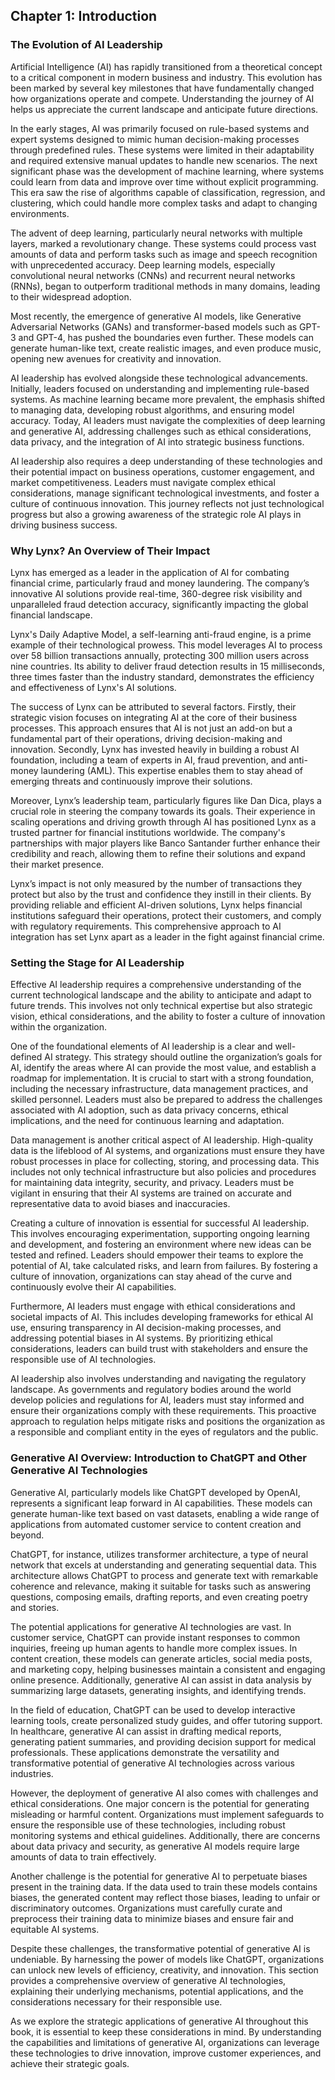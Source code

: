 ## Chapter 1: Introduction

### The Evolution of AI Leadership

Artificial Intelligence (AI) has rapidly transitioned from a theoretical concept to a critical component in modern business and industry. This evolution has been marked by several key milestones that have fundamentally changed how organizations operate and compete. Understanding the journey of AI helps us appreciate the current landscape and anticipate future directions.

In the early stages, AI was primarily focused on rule-based systems and expert systems designed to mimic human decision-making processes through predefined rules. These systems were limited in their adaptability and required extensive manual updates to handle new scenarios. The next significant phase was the development of machine learning, where systems could learn from data and improve over time without explicit programming. This era saw the rise of algorithms capable of classification, regression, and clustering, which could handle more complex tasks and adapt to changing environments.

The advent of deep learning, particularly neural networks with multiple layers, marked a revolutionary change. These systems could process vast amounts of data and perform tasks such as image and speech recognition with unprecedented accuracy. Deep learning models, especially convolutional neural networks (CNNs) and recurrent neural networks (RNNs), began to outperform traditional methods in many domains, leading to their widespread adoption.

Most recently, the emergence of generative AI models, like Generative Adversarial Networks (GANs) and transformer-based models such as GPT-3 and GPT-4, has pushed the boundaries even further. These models can generate human-like text, create realistic images, and even produce music, opening new avenues for creativity and innovation.

AI leadership has evolved alongside these technological advancements. Initially, leaders focused on understanding and implementing rule-based systems. As machine learning became more prevalent, the emphasis shifted to managing data, developing robust algorithms, and ensuring model accuracy. Today, AI leaders must navigate the complexities of deep learning and generative AI, addressing challenges such as ethical considerations, data privacy, and the integration of AI into strategic business functions.

AI leadership also requires a deep understanding of these technologies and their potential impact on business operations, customer engagement, and market competitiveness. Leaders must navigate complex ethical considerations, manage significant technological investments, and foster a culture of continuous innovation. This journey reflects not just technological progress but also a growing awareness of the strategic role AI plays in driving business success.

### Why Lynx? An Overview of Their Impact

Lynx has emerged as a leader in the application of AI for combating financial crime, particularly fraud and money laundering. The company’s innovative AI solutions provide real-time, 360-degree risk visibility and unparalleled fraud detection accuracy, significantly impacting the global financial landscape.

Lynx's Daily Adaptive Model, a self-learning anti-fraud engine, is a prime example of their technological prowess. This model leverages AI to process over 58 billion transactions annually, protecting 300 million users across nine countries. Its ability to deliver fraud detection results in 15 milliseconds, three times faster than the industry standard, demonstrates the efficiency and effectiveness of Lynx's AI solutions.

The success of Lynx can be attributed to several factors. Firstly, their strategic vision focuses on integrating AI at the core of their business processes. This approach ensures that AI is not just an add-on but a fundamental part of their operations, driving decision-making and innovation. Secondly, Lynx has invested heavily in building a robust AI foundation, including a team of experts in AI, fraud prevention, and anti-money laundering (AML). This expertise enables them to stay ahead of emerging threats and continuously improve their solutions.

Moreover, Lynx’s leadership team, particularly figures like Dan Dica, plays a crucial role in steering the company towards its goals. Their experience in scaling operations and driving growth through AI has positioned Lynx as a trusted partner for financial institutions worldwide. The company's partnerships with major players like Banco Santander further enhance their credibility and reach, allowing them to refine their solutions and expand their market presence.

Lynx’s impact is not only measured by the number of transactions they protect but also by the trust and confidence they instill in their clients. By providing reliable and efficient AI-driven solutions, Lynx helps financial institutions safeguard their operations, protect their customers, and comply with regulatory requirements. This comprehensive approach to AI integration has set Lynx apart as a leader in the fight against financial crime.

### Setting the Stage for AI Leadership

Effective AI leadership requires a comprehensive understanding of the current technological landscape and the ability to anticipate and adapt to future trends. This involves not only technical expertise but also strategic vision, ethical considerations, and the ability to foster a culture of innovation within the organization.

One of the foundational elements of AI leadership is a clear and well-defined AI strategy. This strategy should outline the organization’s goals for AI, identify the areas where AI can provide the most value, and establish a roadmap for implementation. It is crucial to start with a strong foundation, including the necessary infrastructure, data management practices, and skilled personnel. Leaders must also be prepared to address the challenges associated with AI adoption, such as data privacy concerns, ethical implications, and the need for continuous learning and adaptation.

Data management is another critical aspect of AI leadership. High-quality data is the lifeblood of AI systems, and organizations must ensure they have robust processes in place for collecting, storing, and processing data. This includes not only technical infrastructure but also policies and procedures for maintaining data integrity, security, and privacy. Leaders must be vigilant in ensuring that their AI systems are trained on accurate and representative data to avoid biases and inaccuracies.

Creating a culture of innovation is essential for successful AI leadership. This involves encouraging experimentation, supporting ongoing learning and development, and fostering an environment where new ideas can be tested and refined. Leaders should empower their teams to explore the potential of AI, take calculated risks, and learn from failures. By fostering a culture of innovation, organizations can stay ahead of the curve and continuously evolve their AI capabilities.

Furthermore, AI leaders must engage with ethical considerations and societal impacts of AI. This includes developing frameworks for ethical AI use, ensuring transparency in AI decision-making processes, and addressing potential biases in AI systems. By prioritizing ethical considerations, leaders can build trust with stakeholders and ensure the responsible use of AI technologies.

AI leadership also involves understanding and navigating the regulatory landscape. As governments and regulatory bodies around the world develop policies and regulations for AI, leaders must stay informed and ensure their organizations comply with these requirements. This proactive approach to regulation helps mitigate risks and positions the organization as a responsible and compliant entity in the eyes of regulators and the public.

### Generative AI Overview: Introduction to ChatGPT and Other Generative AI Technologies

Generative AI, particularly models like ChatGPT developed by OpenAI, represents a significant leap forward in AI capabilities. These models can generate human-like text based on vast datasets, enabling a wide range of applications from automated customer service to content creation and beyond.

ChatGPT, for instance, utilizes transformer architecture, a type of neural network that excels at understanding and generating sequential data. This architecture allows ChatGPT to process and generate text with remarkable coherence and relevance, making it suitable for tasks such as answering questions, composing emails, drafting reports, and even creating poetry and stories.

The potential applications for generative AI technologies are vast. In customer service, ChatGPT can provide instant responses to common inquiries, freeing up human agents to handle more complex issues. In content creation, these models can generate articles, social media posts, and marketing copy, helping businesses maintain a consistent and engaging online presence. Additionally, generative AI can assist in data analysis by summarizing large datasets, generating insights, and identifying trends.

In the field of education, ChatGPT can be used to develop interactive learning tools, create personalized study guides, and offer tutoring support. In healthcare, generative AI can assist in drafting medical reports, generating patient summaries, and providing decision support for medical professionals. These applications demonstrate the versatility and transformative potential of generative AI technologies across various industries.

However, the deployment of generative AI also comes with challenges and ethical considerations. One major concern is the potential for generating misleading or harmful content. Organizations must implement safeguards to ensure the responsible use of these technologies, including robust monitoring systems and ethical guidelines. Additionally, there are concerns about data privacy and security, as generative AI models require large amounts of data to train effectively.

Another challenge is the potential for generative AI to perpetuate biases present in the training data. If the data used to train these models contains biases, the generated content may reflect those biases, leading to unfair or discriminatory outcomes. Organizations must carefully curate and preprocess their training data to minimize biases and ensure fair and equitable AI systems.

Despite these challenges, the transformative potential of generative AI is undeniable. By harnessing the power of models like ChatGPT, organizations can unlock new levels of efficiency, creativity, and innovation. This section provides a comprehensive overview of generative AI technologies, explaining their underlying mechanisms, potential applications, and the considerations necessary for their responsible use.

As we explore the strategic applications of generative AI throughout this book, it is essential to keep these considerations in mind. By understanding the capabilities and limitations of generative AI, organizations can leverage these technologies to drive innovation, improve customer experiences, and achieve their strategic goals.
